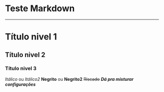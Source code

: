 # Teste Markdown
*** 
# Título nivel 1
## Título nivel 2
### Título nivel 3

*Itálico* ou _Itálico2_ 
**Negrito** ou __Negrito2__ 
~~Riscado~~ 
__*Dá pra misturar configurações*__ 
